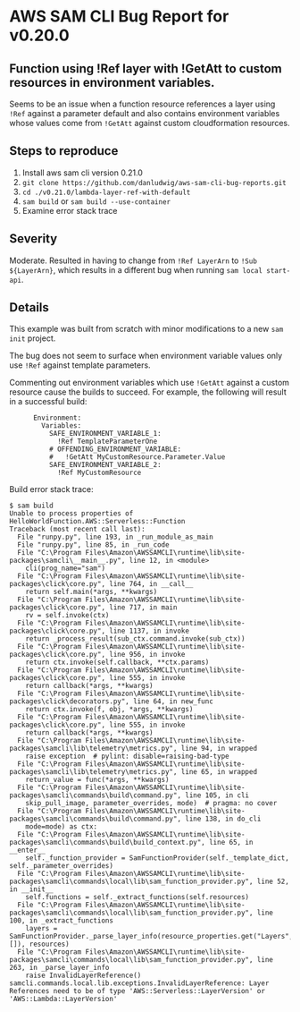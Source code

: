 # AWS SAM CLI Bug Report for v0.20.0

## Function using !Ref layer with !GetAtt to custom resources in environment variables.

Seems to be an issue when a function resource references a layer using `!Ref` against a parameter default and also contains environment variables whose values come from `!GetAtt` against custom cloudformation resources.

## Steps to reproduce
1. Install aws sam cli version 0.21.0
1. `git clone https://github.com/danludwig/aws-sam-cli-bug-reports.git`
1. `cd ./v0.21.0/lambda-layer-ref-with-default`
1. `sam build` or `sam build --use-container`
1. Examine error stack trace

## Severity

Moderate. Resulted in having to change from `!Ref LayerArn` to `!Sub ${LayerArn}`, which results in a different bug when running `sam local start-api`.

## Details

This example was built from scratch with minor modifications to a new `sam init` project.

The bug does not seem to surface when environment variable values only use `!Ref` against template parameters.

Commenting out environment variables which use `!GetAtt` against a custom resource cause the builds to succeed. For example, the following will result in a successful build:

```
      Environment:
        Variables:
          SAFE_ENVIRONMENT_VARIABLE_1:
            !Ref TemplateParameterOne
          # OFFENDING_ENVIRONMENT_VARIABLE:
          #   !GetAtt MyCustomResource.Parameter.Value
          SAFE_ENVIRONMENT_VARIABLE_2:
            !Ref MyCustomResource
```

Build error stack trace:

```
$ sam build
Unable to process properties of HelloWorldFunction.AWS::Serverless::Function
Traceback (most recent call last):
  File "runpy.py", line 193, in _run_module_as_main
  File "runpy.py", line 85, in _run_code
  File "C:\Program Files\Amazon\AWSSAMCLI\runtime\lib\site-packages\samcli\__main__.py", line 12, in <module>
    cli(prog_name="sam")
  File "C:\Program Files\Amazon\AWSSAMCLI\runtime\lib\site-packages\click\core.py", line 764, in __call__
    return self.main(*args, **kwargs)
  File "C:\Program Files\Amazon\AWSSAMCLI\runtime\lib\site-packages\click\core.py", line 717, in main
    rv = self.invoke(ctx)
  File "C:\Program Files\Amazon\AWSSAMCLI\runtime\lib\site-packages\click\core.py", line 1137, in invoke
    return _process_result(sub_ctx.command.invoke(sub_ctx))
  File "C:\Program Files\Amazon\AWSSAMCLI\runtime\lib\site-packages\click\core.py", line 956, in invoke
    return ctx.invoke(self.callback, **ctx.params)
  File "C:\Program Files\Amazon\AWSSAMCLI\runtime\lib\site-packages\click\core.py", line 555, in invoke
    return callback(*args, **kwargs)
  File "C:\Program Files\Amazon\AWSSAMCLI\runtime\lib\site-packages\click\decorators.py", line 64, in new_func
    return ctx.invoke(f, obj, *args, **kwargs)
  File "C:\Program Files\Amazon\AWSSAMCLI\runtime\lib\site-packages\click\core.py", line 555, in invoke
    return callback(*args, **kwargs)
  File "C:\Program Files\Amazon\AWSSAMCLI\runtime\lib\site-packages\samcli\lib\telemetry\metrics.py", line 94, in wrapped
    raise exception  # pylint: disable=raising-bad-type
  File "C:\Program Files\Amazon\AWSSAMCLI\runtime\lib\site-packages\samcli\lib\telemetry\metrics.py", line 65, in wrapped
    return_value = func(*args, **kwargs)
  File "C:\Program Files\Amazon\AWSSAMCLI\runtime\lib\site-packages\samcli\commands\build\command.py", line 105, in cli
    skip_pull_image, parameter_overrides, mode)  # pragma: no cover
  File "C:\Program Files\Amazon\AWSSAMCLI\runtime\lib\site-packages\samcli\commands\build\command.py", line 138, in do_cli
    mode=mode) as ctx:
  File "C:\Program Files\Amazon\AWSSAMCLI\runtime\lib\site-packages\samcli\commands\build\build_context.py", line 65, in __enter__
    self._function_provider = SamFunctionProvider(self._template_dict, self._parameter_overrides)
  File "C:\Program Files\Amazon\AWSSAMCLI\runtime\lib\site-packages\samcli\commands\local\lib\sam_function_provider.py", line 52, in __init__
    self.functions = self._extract_functions(self.resources)
  File "C:\Program Files\Amazon\AWSSAMCLI\runtime\lib\site-packages\samcli\commands\local\lib\sam_function_provider.py", line 100, in _extract_functions
    layers = SamFunctionProvider._parse_layer_info(resource_properties.get("Layers", []), resources)
  File "C:\Program Files\Amazon\AWSSAMCLI\runtime\lib\site-packages\samcli\commands\local\lib\sam_function_provider.py", line 263, in _parse_layer_info
    raise InvalidLayerReference()
samcli.commands.local.lib.exceptions.InvalidLayerReference: Layer References need to be of type 'AWS::Serverless::LayerVersion' or 'AWS::Lambda::LayerVersion'
```
